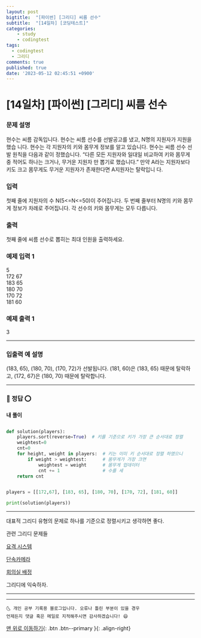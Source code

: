 ```yaml
---
layout: post
bigtitle:  "[파이썬] [그리디] 씨름 선수"
subtitle:  "[14일차] [코딩테스트]"
categories:
    - study
    - codingtest
tags:
  - codingtest
  - 그리디 
comments: true
published: true
date: '2023-05-12 02:45:51 +0900'
---
```



# [14일차] [파이썬] [그리디] 씨름 선수



### 문제 설명

현수는 씨름 감독입니다. 현수는 씨름 선수를 선발공고를 냈고, N명의 지원자가 지원을 했습
니다. 현수는 각 지원자의 키와 몸무게 정보를 알고 있습니다.
현수는 씨름 선수 선발 원칙을 다음과 같이 정했습니다.
“다른 모든 지원자와 일대일 비교하여 키와 몸무게 중 적어도 하나는 크거나, 무거운 지원자
만 뽑기로 했습니다.”
만약 A라는 지원자보다 키도 크고 몸무게도 무거운 지원자가 존재한다면 A지원자는 탈락입니
다.

### 입력 

첫째 줄에 지원자의 수 N(5<=N<=50)이 주어집니다.
두 번째 줄부터 N명의 키와 몸무게 정보가 차례로 주어집니다. 각 선수의 키와 몸무게는 모두
다릅니다.

### 출력

첫째 줄에 씨름 선수로 뽑히는 최대 인원을 출력하세요.

### 예제 입력 1 

5           <br>
172 67      <br>
183 65    <br>
180 70    <br>
170 72    <br>
181 60    <br>


### 예제 출력 1 

3

---

### 입출력 예 설명

(183, 65), (180, 70), (170, 72)가 선발됩니다. (181, 60)은 (183, 65) 때문에 탈락하고, (172, 67)은
(180, 70) 때문에 탈락합니다.

---

### 🚀 정답 ⭕

__내 풀이__ 

```python

def solution(players):
    players.sort(reverse=True)  # 키를 기준으로 키가 가장 큰 순서대로 정렬 
    weightest=0
    cnt=0
    for height, weight in players:  # 키는 이미 키 순서대로 정렬 하였으니 
        if weight > weightest:      # 몸무게가 가장 크면 
            weightest = weight      # 몸무게 업데이터 
            cnt += 1                # 수를 세
    return cnt


players = [[172,67], [183, 65], [180, 70], [170, 72], [181, 60]]

print(solution(players))


```

---

대표적 그리디 유형의 문제로 하나를 기준으로 정렬시키고 생각하면 좋다. 

관련 그리디 문제들 

[요격 시스템](https://khw11044.github.io/study/codingtest/2023-05-11-cote33/)

[단속카메라](https://khw11044.github.io/study/codingtest/2023-05-11-cote34/)

[회의실 배정](https://khw11044.github.io/study/codingtest/2023-05-11-cote35/)

그리디에 익숙하자.

---

***
    🌜 개인 공부 기록용 블로그입니다. 오류나 틀린 부분이 있을 경우 
    언제든지 댓글 혹은 메일로 지적해주시면 감사하겠습니다! 😄

[맨 위로 이동하기](#){: .btn .btn--primary }{: .align-right}